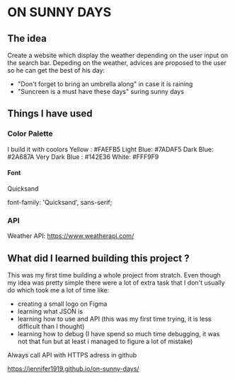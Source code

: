 # ON SUNNY DAYS 

## The idea
Create a website which display the weather depending on the user input on the search bar.
Depeding on the weather, advices are proposed to the user so he can get the best of his day:
 - "Don't forget to bring an umbrella along" in case it is raining
 - "Suncreen is a must have these days" suring sunny days

## Things I have used

### Color Palette
I build it with coolors
Yellow : #FAEFB5
Light Blue: #7ADAF5
Dark Blue: #2A687A
Very Dark Blue : #142E36
White:  #FFF9F9

#### Font

Quicksand

<link rel="preconnect" href="https://fonts.gstatic.com">
<link href="https://fonts.googleapis.com/css2?family=Quicksand:wght@300;400;500;600;700&display=swap" rel="stylesheet">

font-family: 'Quicksand', sans-serif;

### API

 Weather API: https://www.weatherapi.com/

## What did I learned building this project ?

This was my first time building a whole project from stratch.
Even though my idea was pretty simple there were a lot of extra task that I don't usually do which took me a lot of time like:
- creating a small logo on Figma
- learning what JSON is
- learning how to use and API (this was my first time trying, it is less difficult than I thought)
- learning how to debug (I have spend so much time debugging, it was not that fun but at least i managed to figure a lot of mistake)

Always call API with HTTPS adress in github

https://jennifer1919.github.io/on-sunny-days/





